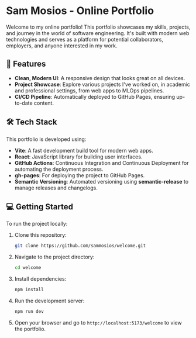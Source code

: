 # Sam Mosios - Online Portfolio

Welcome to my online portfolio! This portfolio showcases my skills, projects, and journey in the world of software engineering. It's built with modern web technologies and serves as a platform for potential collaborators, employers, and anyone interested in my work.

## 🚀 Features

- **Clean, Modern UI**: A responsive design that looks great on all devices.
- **Project Showcase**: Explore various projects I've worked on, in academic and professional settings, from web apps to MLOps pipelines.
- **CI/CD Pipeline**: Automatically deployed to GitHub Pages, ensuring up-to-date content.

## 🛠 Tech Stack

This portfolio is developed using:

- **Vite**: A fast development build tool for modern web apps.
- **React**: JavaScript library for building user interfaces.
- **GitHub Actions**: Continuous Integration and Continuous Deployment for automating the deployment process.
- **gh-pages**: For deploying the project to GitHub Pages.
- **Semantic Versioning**: Automated versioning using **semantic-release** to manage releases and changelogs.


## 💻 Getting Started
To run the project locally:
1. Clone this repository:
   ```bash
   git clone https://github.com/sammosios/welcome.git
   ```
2. Navigate to the project directory:
   ```bash
   cd welcome
   ```
3. Install dependencies:
   ```bash
   npm install
   ```
4. Run the development server:
   ```bash
   npm run dev
   ```
5. Open your browser and go to `http://localhost:5173/welcome` to view the portfolio.
